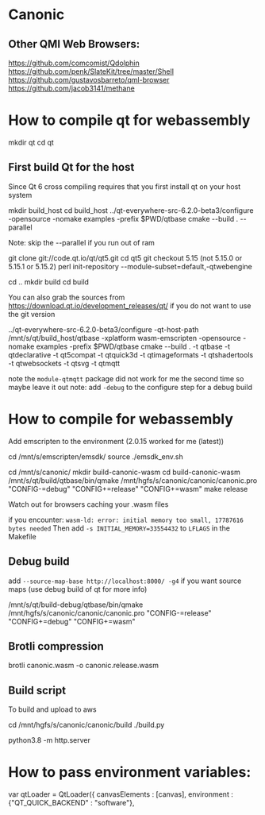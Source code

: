 # Canonic

## Other QMl Web Browsers:
https://github.com/comcomist/Qdolphin
https://github.com/penk/SlateKit/tree/master/Shell
https://github.com/gustavosbarreto/qml-browser
https://github.com/jacob3141/methane

# How to compile qt for webassembly

mkdir qt
cd qt

## First build Qt for the host
Since Qt 6 cross compiling requires that you first install qt on your host system

mkdir build_host
cd build_host
../qt-everywhere-src-6.2.0-beta3/configure -opensource -nomake examples -prefix $PWD/qtbase
cmake --build . --parallel

Note: skip the --parallel if you run out of ram


git clone git://code.qt.io/qt/qt5.git
cd qt5
git checkout 5.15 (not 5.15.0 or 5.15.1 or 5.15.2)
perl init-repository --module-subset=default,-qtwebengine

cd ..
mkdir build
cd build

You can also grab the sources from https://download.qt.io/development_releases/qt/ if you do not want to use the git version

../qt-everywhere-src-6.2.0-beta3/configure -qt-host-path /mnt/s/qt/build_host/qtbase -xplatform wasm-emscripten -opensource -nomake examples -prefix $PWD/qtbase
cmake --build . -t qtbase -t qtdeclarative -t qt5compat -t qtquick3d -t qtimageformats -t qtshadertools -t qtwebsockets -t qtsvg -t qtmqtt

note the `module-qtmqtt` package did not work for me the second time so maybe leave it out
note: add `-debug` to the configure step for a debug build

# How to compile for webassembly
Add emscripten to the environment (2.0.15 worked for me (latest))  

cd /mnt/s/emscripten/emsdk/
source ./emsdk_env.sh

cd /mnt/s/canonic/
mkdir build-canonic-wasm
cd build-canonic-wasm
/mnt/s/qt/build/qtbase/bin/qmake /mnt/hgfs/s/canonic/canonic/canonic.pro "CONFIG-=debug" "CONFIG+=release" "CONFIG+=wasm"
make release

Watch out for browsers caching your .wasm files


if you encounter:
`wasm-ld: error: initial memory too small, 17787616 bytes needed`
Then add `-s INITIAL_MEMORY=33554432` to `LFLAGS` in the Makefile

## Debug build
add `--source-map-base http://localhost:8000/ -g4` if you want source maps (use debug build of qt for more info)

/mnt/s/qt/build-debug/qtbase/bin/qmake /mnt/hgfs/s/canonic/canonic/canonic.pro "CONFIG-=release" "CONFIG+=debug" "CONFIG+=wasm"


## Brotli compression
brotli canonic.wasm -o canonic.release.wasm

## Build script
To build and upload to aws

cd /mnt/hgfs/s/canonic/canonic/build
./build.py



python3.8 -m http.server

# How to pass environment variables:
var qtLoader = QtLoader({
    canvasElements : [canvas],
    environment : {"QT_QUICK_BACKEND" : "software"},

